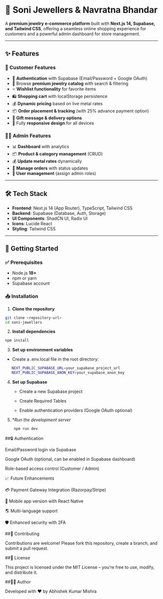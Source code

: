 # 💎 Soni Jewellers & Navratna Bhandar  

A **premium jewelry e-commerce platform** built with **Next.js 14, Supabase, and Tailwind CSS**, offering a seamless online shopping experience for customers and a powerful admin dashboard for store management.  

---

## ✨ Features  

### 🛒 Customer Features
- 🔐 **Authentication** with Supabase (Email/Password + Google OAuth)  
- 👑 Browse **premium jewelry catalog** with search & filtering  
- ⭐ **Wishlist functionality** for favorite items  
- 🛍️ **Shopping cart** with localStorage persistence  
- 💰 **Dynamic pricing** based on live metal rates  
- 📦 **Order placement & tracking** (with 25% advance payment option)  
- 🎁 **Gift message & delivery options**  
- 📱 Fully **responsive design** for all devices  

### 👨‍💼 Admin Features
- 📊 **Dashboard** with analytics  
- 📦 **Product & category management** (CRUD)  
- 💰 **Update metal rates** dynamically  
- 🛒 **Manage orders** with status updates  
- 👥 **User management** (assign admin roles)  

---

## 🛠️ Tech Stack  

- **Frontend**: Next.js 14 (App Router), TypeScript, Tailwind CSS  
- **Backend**: Supabase (Database, Auth, Storage)  
- **UI Components**: ShadCN UI, Radix UI  
- **Icons**: Lucide React  
- **Styling**: Tailwind CSS  

---

## 🚀 Getting Started  

### ✅ Prerequisites
- Node.js **18+**  
- npm or yarn  
- Supabase account  

### 📥 Installation  

1. **Clone the repository**  
```bash
git clone <repository-url>
cd soni-jewellers
```
2. **Install dependencies**
```bash
npm install
```
3. **Set up environment variables**
 - Create a .env.local file in the root directory:
 ```bash
    NEXT_PUBLIC_SUPABASE_URL=your_supabase_project_url
    NEXT_PUBLIC_SUPABASE_ANON_KEY=your_supabase_anon_key
```
4. **Set up Supabase**

    - Create a new Supabase project

    - Create Required Tables

    - Enable authentication providers (Google OAuth optional)
5. **Run the development server*
```bash
    npm run dev
```

##🔒 Authentication

Email/Password login via Supabase

Google OAuth (optional, can be enabled in Supabase dashboard)

Role-based access control (Customer / Admin)

📈 Future Enhancements

💳 Payment Gateway Integration (Razorpay/Stripe)

📱 Mobile app version with React Native

🌎 Multi-language support

🛡️ Enhanced security with 2FA

##🤝 Contributing

Contributions are welcome! Please fork this repository, create a branch, and submit a pull request.

##📜 License

This project is licensed under the MIT License – you’re free to use, modify, and distribute it.

##👨‍💻 Author

Developed with ❤️ by Abhishek Kumar Mishra